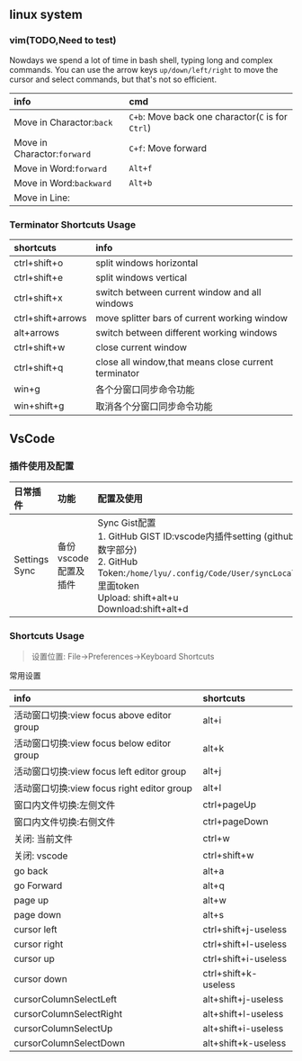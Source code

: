 ## linux system
### vim(TODO,Need to test)
Nowdays we spend a lot of time in bash shell, typing long and complex commands. You can use the arrow keys `up/down/left/right` to move the cursor and select commands, but that's not so efficient.

| info                        | cmd                                               |
| :-------------------------- | :------------------------------------------------ |
| Move in Charactor:`back`    | `C+b`: Move back one charactor(`C` is for `Ctrl`) |
| Move in Charactor:`forward` | `C+f`: Move forward                               |
| Move in Word:`forward`      | `Alt+f`                                           |
| Move in Word:`backward`     | `Alt+b`                                           |
| Move in Line:               |                                                   |

### Terminator Shortcuts Usage

| shortcuts         | info                                                 |
| :---------------- | :--------------------------------------------------- |
| ctrl+shift+o      | split windows horizontal                             |
| ctrl+shift+e      | split windows vertical                               |
| ctrl+shift+x      | switch between current window and all windows        |
| ctrl+shift+arrows | move splitter bars of current working window         |
| alt+arrows        | switch between different working windows             |
| ctrl+shift+w      | close current window                                 |
| ctrl+shift+q      | close all window,that means close current terminator |
| win+g             | 各个分窗口同步命令功能                               |
| win+shift+g       | 取消各个分窗口同步命令功能                           |

## VsCode
### 插件使用及配置

| 日常插件      | 功能                 | 配置及使用                                                                                                                                                                                                              |
| :------------ | :------------------- | :---------------------------------------------------------------------------------------------------------------------------------------------------------------------------------------------------------------------- |
| Settings Sync | 备份vscode配置及插件 | Sync Gist配置<br>1. GitHub GIST ID:vscode内插件setting (github gist repo的url数字部分)<br>2. GitHub Token:`/home/lyu/.config/Code/User/syncLocalSettings.json`里面token<br>Upload: shift+alt+u<br> Download:shift+alt+d |
### Shortcuts Usage
>设置位置: File->Preferences->Keyboard Shortcuts

常用设置

| info                                       | shortcuts            |
| :----------------------------------------- | :------------------- |
| 活动窗口切换:view focus above editor group | alt+i                |
| 活动窗口切换:view focus below editor group | alt+k                |
| 活动窗口切换:view focus left editor group  | alt+j                |
| 活动窗口切换:view focus right editor group | alt+l                |
| 窗口内文件切换:左侧文件                    | ctrl+pageUp          |
| 窗口内文件切换:右侧文件                    | ctrl+pageDown        |
| 关闭: 当前文件                             | ctrl+w               |
| 关闭: vscode                               | ctrl+shift+w         |
| go back                                    | alt+a                |
| go Forward                                 | alt+q                |
| page up                                    | alt+w                |
| page down                                  | alt+s                |
| cursor left                                | ctrl+shift+j-useless |
| cursor right                               | ctrl+shift+l-useless |
| cursor up                                  | ctrl+shift+i-useless |
| cursor down                                | ctrl+shift+k-useless |
| cursorColumnSelectLeft                     | alt+shift+j-useless  |
| cursorColumnSelectRight                    | alt+shift+l-useless  |
| cursorColumnSelectUp                       | alt+shift+i-useless  |
| cursorColumnSelectDown                     | alt+shift+k-useless  |
